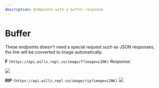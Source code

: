 ```yaml
---
description: Endpoints with a buffer response
---
```


# Buffer

These endpoints doesn't need a special request such as JSON responses, the link will be converted to image automatically.

**F** `(https://api.willz.repl.co/image/f?image=LINK)`
*Response:*

![](https://cdn.discordapp.com/attachments/812051191994908713/880610088816099388/unknown.png)

**RIP** `(https://api.willz.repl.co/image/rip?image=LINK)`
![](https://media.discordapp.net/attachments/812051191994908713/880610837268664380/rip.png)
